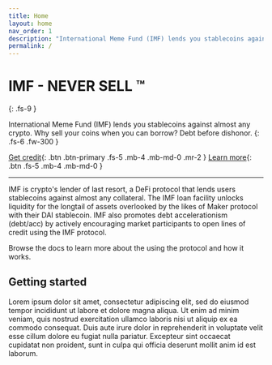 ```yaml
---
title: Home
layout: home
nav_order: 1
description: "International Meme Fund (IMF) lends you stablecoins against almost any crypto."
permalink: /
---
```


# IMF - NEVER SELL ™
{: .fs-9 }

International Meme Fund (IMF) lends you stablecoins against almost any crypto. Why sell your coins when you can borrow? Debt before dishonor.
{: .fs-6 .fw-300 }

[Get credit](https://app.imf.bz){: .btn .btn-primary .fs-5 .mb-4 .mb-md-0 .mr-2 }
[Learn more](/docs/introduction){: .btn .fs-5 .mb-4 .mb-md-0 }

---

IMF is crypto's lender of last resort, a DeFi protocol that lends users stablecoins against almost any collateral. The IMF loan facility unlocks liquidity for the longtail of assets overlooked by the likes of Maker protocol with their DAI stablecoin. IMF also promotes debt accelerationism (debt/acc) by actively encouraging market participants to open lines of credit using the IMF protocol.

Browse the docs to learn more about the using the protocol and how it works.

## Getting started

Lorem ipsum dolor sit amet, consectetur adipiscing elit, sed do eiusmod tempor incididunt ut labore et dolore magna aliqua. Ut enim ad minim veniam, quis nostrud exercitation ullamco laboris nisi ut aliquip ex ea commodo consequat. Duis aute irure dolor in reprehenderit in voluptate velit esse cillum dolore eu fugiat nulla pariatur. Excepteur sint occaecat cupidatat non proident, sunt in culpa qui officia deserunt mollit anim id est laborum.
